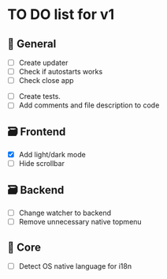 # TO DO list for v1

## 🌈 General

- [ ] Create updater
- [ ] Check if autostarts works
- [ ] Check close app

<!-- future -->
- [ ] Create tests.
- [ ] Add comments and file description to code

## 🗃️ Frontend

- [x] Add light/dark mode
- [ ] Hide scrollbar

## 🗃️ Backend

- [ ] Change watcher to backend
- [ ] Remove unnecessary native topmenu

## 🧰 Core

- [ ] Detect OS native language for i18n

<!-- ### 🐛 Issues

- Nothing

## 💚 CI

- Nothing

## 💡 Ideas / future list

- Nothing -->
